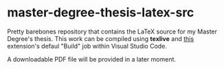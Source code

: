 # master-degree-thesis-latex-src
Pretty barebones repository that contains the LaTeX source for my Master Degree's thesis. This work can be compiled using **texlive** and [this](https://marketplace.visualstudio.com/items?itemName=James-Yu.latex-workshop) extension's 
defaul "Build" job within Visual Studio Code.

A downloadable PDF file will be provided in a later moment.
